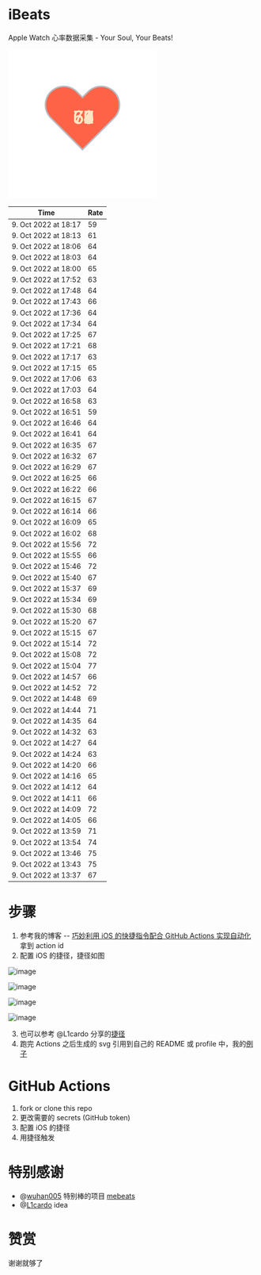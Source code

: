 # iBeats
Apple Watch 心率数据采集 - Your Soul, Your Beats!

![](./files/heart.svg)

<!--START_SECTION:my_heart_rate-->
| Time | Rate | 
 | ---- | ---- | 
| 9. Oct 2022 at 18:17 | 59 |
| 9. Oct 2022 at 18:13 | 61 |
| 9. Oct 2022 at 18:06 | 64 |
| 9. Oct 2022 at 18:03 | 64 |
| 9. Oct 2022 at 18:00 | 65 |
| 9. Oct 2022 at 17:52 | 63 |
| 9. Oct 2022 at 17:48 | 64 |
| 9. Oct 2022 at 17:43 | 66 |
| 9. Oct 2022 at 17:36 | 64 |
| 9. Oct 2022 at 17:34 | 64 |
| 9. Oct 2022 at 17:25 | 67 |
| 9. Oct 2022 at 17:21 | 68 |
| 9. Oct 2022 at 17:17 | 63 |
| 9. Oct 2022 at 17:15 | 65 |
| 9. Oct 2022 at 17:06 | 63 |
| 9. Oct 2022 at 17:03 | 64 |
| 9. Oct 2022 at 16:58 | 63 |
| 9. Oct 2022 at 16:51 | 59 |
| 9. Oct 2022 at 16:46 | 64 |
| 9. Oct 2022 at 16:41 | 64 |
| 9. Oct 2022 at 16:35 | 67 |
| 9. Oct 2022 at 16:32 | 67 |
| 9. Oct 2022 at 16:29 | 67 |
| 9. Oct 2022 at 16:25 | 66 |
| 9. Oct 2022 at 16:22 | 66 |
| 9. Oct 2022 at 16:15 | 67 |
| 9. Oct 2022 at 16:14 | 66 |
| 9. Oct 2022 at 16:09 | 65 |
| 9. Oct 2022 at 16:02 | 68 |
| 9. Oct 2022 at 15:56 | 72 |
| 9. Oct 2022 at 15:55 | 66 |
| 9. Oct 2022 at 15:46 | 72 |
| 9. Oct 2022 at 15:40 | 67 |
| 9. Oct 2022 at 15:37 | 69 |
| 9. Oct 2022 at 15:34 | 69 |
| 9. Oct 2022 at 15:30 | 68 |
| 9. Oct 2022 at 15:20 | 67 |
| 9. Oct 2022 at 15:15 | 67 |
| 9. Oct 2022 at 15:14 | 72 |
| 9. Oct 2022 at 15:08 | 72 |
| 9. Oct 2022 at 15:04 | 77 |
| 9. Oct 2022 at 14:57 | 66 |
| 9. Oct 2022 at 14:52 | 72 |
| 9. Oct 2022 at 14:48 | 69 |
| 9. Oct 2022 at 14:44 | 71 |
| 9. Oct 2022 at 14:35 | 64 |
| 9. Oct 2022 at 14:32 | 63 |
| 9. Oct 2022 at 14:27 | 64 |
| 9. Oct 2022 at 14:24 | 63 |
| 9. Oct 2022 at 14:20 | 66 |
| 9. Oct 2022 at 14:16 | 65 |
| 9. Oct 2022 at 14:12 | 64 |
| 9. Oct 2022 at 14:11 | 66 |
| 9. Oct 2022 at 14:09 | 72 |
| 9. Oct 2022 at 14:05 | 66 |
| 9. Oct 2022 at 13:59 | 71 |
| 9. Oct 2022 at 13:54 | 74 |
| 9. Oct 2022 at 13:46 | 75 |
| 9. Oct 2022 at 13:43 | 75 |
| 9. Oct 2022 at 13:37 | 67 |

<!--END_SECTION:my_heart_rate-->

# 步骤
1. 参考我的博客 -- [巧妙利用 iOS 的快捷指令配合 GitHub Actions 实现自动化](https://github.com/yihong0618/gitblog/issues/198) 拿到 action id
2. 配置 iOS 的捷径，捷径如图

![image](https://user-images.githubusercontent.com/15976103/122154218-0db0b480-ce97-11eb-93bb-5aec07c558dc.png)

![image](https://user-images.githubusercontent.com/15976103/122154236-186b4980-ce97-11eb-8e4b-70551a0391ae.png)

![image](https://user-images.githubusercontent.com/15976103/122154268-2d47dd00-ce97-11eb-902e-3acf292265a9.png)

![image](https://user-images.githubusercontent.com/15976103/122174055-fa144680-ceb4-11eb-9be2-3eb83cd516f7.png)

3. 也可以参考 @L1cardo 分享的[捷径](https://www.icloud.com/shortcuts/6ab6047b459c41ad822ad6b94b1c03d4)
4. 跑完 Actions 之后生成的 svg 引用到自己的 README 或 profile 中，我的[例子](https://github.com/yihong0618) 

# GitHub Actions

1. fork or clone this repo
2. 更改需要的 secrets (GitHub token)
3. 配置 iOS 的捷径
4. 用捷径触发

# 特别感谢
- @[wuhan005](https://github.com/wuhan005) 特别棒的项目 [mebeats](https://github.com/wuhan005/mebeats)
- @[L1cardo](https://github.com/L1cardo) idea

# 赞赏
谢谢就够了

